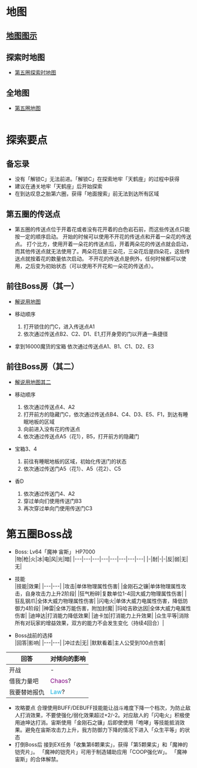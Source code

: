 # 地图<br>
## [地图图示](../地图图示.png)<br>
## 探索时地图<br>
  - [第五圈探索时地图](../Maps/Womb%20of%20Grief/第五圈/第五圈探索时地图.png)<br>
## 全地图<br>
  - [第五圈地图](../Maps/Womb%20of%20Grief/第五圈/第五圈地图.png)<br><br>
# 探索要点<br>
## 备忘录<br>
  - 没有「解锁C」无法前进。「解锁C」在探索地牢「天鹤座」的过程中获得
  - 建议在通关地牢「天鹤座」后开始探索
  - 在到达叹息之胎第六圈，获得「地面搜索」前无法到达所有区域<br>
## 第五圈的传送点<br>
  - 第五圈的传送点位于开着花或者没有花开着的白色岩石前，而这些传送点只能按一定的顺序启动。
    开始的时候可以使用不开花的传送点和开着一朵花的传送点。
    打个比方，使用开着一朵花的传送点后，开着两朵花的传送点就会启动，而其他传送点就无法使用了。两朵花后是三朵花，三朵花后是四朵花，这些传送点就按着花的数量依次启动。
    不开花的传送点是例外，任何时候都可以使用，之后变为初始状态（可以使用不开花和一朵花的传送点）。<br>
## 前往Boss房（其一）<br>
  - [解说用地图](../Maps/Womb%20of%20Grief/第五圈/解说用地图其一.png)<br>
  - 移动顺序
    1. 打开锁住的门C，进入传送点A1
    2. 依次通过传送点B2、C2、D1、E1,打开身旁的门以开通一条捷径

  - 拿到16000魔货的宝箱
    依次通过传送点A1、B1、C1、D2、E3

## 前往Boss房（其二）<br>
  - [解说用地图其二](../Maps/Womb%20of%20Grief/第五圈/解说用地图其二.png)<br>
  - 移动顺序
    1. 依次通过传送点4、A2
    2. 打开前方的隐藏门C，依次通过传送点B4、C4、D3、E5、F1，到达有睡眠地板的区域
    3. 向前进入没有花的传送点
    4. 依次通过传送点A5（花1），B5，打开前方的隐藏门

  - 宝箱3、4
    1. 前往有睡眠地板的区域，初始化传送门的状态
    2. 依次通过传送门A5（花1）、A5（花2）、C5

  - 香D
    1. 依次通过传送门4、A2
    2. 穿过单向们使用传送门B3
    3. 再次穿过单向门使用传送门C3


# 第五圈Boss战<br>
- Boss: Lv64「魔神 宙斯」 HP7000<br>
|物|枪|火|冰|电|风|光|暗|
|---|---|---|---|---|---|---|---|
|-|耐|-|-|反|弱|无|无|

- 技能 <br>
|技能|效果|
|---|---|
|攻击|单体物理属性伤害|
|金刚石之镰|单体物理属性攻击，自身攻击力上升2阶段|
|狂气粉碎|复数单位1-4回大威力物理属性伤害|
|狂乱钢爪|全体大威力物理属性伤害|
|闪电火|单体大威力电属性伤害，降低防御力4阶段|
|神雷|全体万能伤害，附加封魔|
|玛哈吉欧达因|全体大威力电属性伤害|
|迪坤达|打消能力降低效果|
|迪卡加|打消能力上升效果|
|众生平等|消除所有对玩家的增益效果，双方的能力不会发生变化（持续4回合）|


- Boss战前的选择<br>
|回答|影响|
|---|---|
|冲过去|无|
|默默看着|主人公受到100点伤害|

|回答|对倾向的影响|
|---|---|
|开战|-|
|借我力量吧|<font color = "purple">Chaos</font>?|
|我要替她报仇|<font color = "seablue">Law</font>?|

- 攻略要点
  合理使用BUFF/DEBUFF技能能让战斗难度下降一个档次，为防止敌人打消效果，不要使强化/弱化效果超过+2/-2。对应敌人的「闪电火」积极使用迪坤达打消。宙斯使用「金刚石之镰」后即使使用「咆哮」等技能抵消效果。避免在宙斯攻击力上升，我方防御力下降的情况下进入「众生平等」的状态<br>
- 打倒Boss后
  接到EX任务「收集第6颗果实」，获得「第5颗果实」和「魔神的铠壳片」。
  「魔神的铠壳片」可用于制造辅助应用「COOP强化W」。
  「魔神 宙斯」的合体解禁。